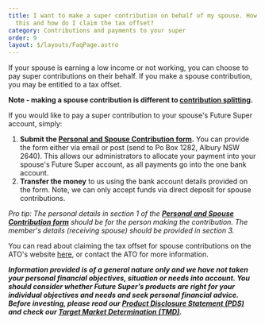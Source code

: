 ```yaml
---
title: I want to make a super contribution on behalf of my spouse. How can I do
  this and how do I claim the tax offset?
category: Contributions and payments to your super
order: 9
layout: $/layouts/FaqPage.astro
---
```

If your spouse is earning a low income or not working, you can choose to pay super contributions on their behalf. If you make a spouse contribution, you may be entitled to a tax offset. 

**Note - making a spouse contribution is different to [contribution splitting](https://www.ato.gov.au/Forms/Contributions-splitting/).** 

If you would like to pay a super contribution to your spouse's Future Super account, simply:

1. **Submit the [Personal and Spouse Contribution form](https://www.futuresuper.com.au/personalcontributionsform).** You can provide the form either via email or post (send to Po Box 1282, Albury NSW 2640). This allows our administrators to allocate your payment into your spouse's Future Super account, as all payments go into the one bank account.
2. **Transfer the money** to us using the bank account details provided on the form. Note, we can only accept funds via direct deposit for spouse contributions. 

*Pro tip: The personal details in section 1 of the **[Personal and Spouse Contribution form](https://www.futuresuper.com.au/personalcontributionsform)** should be for the person making the contribution. The member's details (receiving spouse) should be provided in section 3.*

You can read about claiming the tax offset for spouse contributions on the ATO's website [here](https://www.ato.gov.au/Individuals/myTax/2021/In-detail/Super-contributions-on-behalf-of-your-spouse/), or contact the ATO for more information. 

***Information provided is of a general nature only and we have not taken your personal financial objectives, situation or needs into account. You should consider whether Future Super’s products are right for your individual objectives and needs and seek personal financial advice. Before investing, please read our [Product Disclosure Statement (PDS)](https://www.futuresuper.com.au/pds) and check our [Target Market Determination (TMD)](https://www.futuresuper.com.au/tmd).***